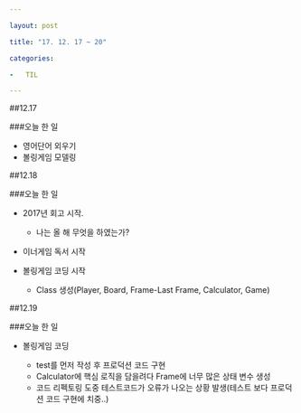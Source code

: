 ```yaml
---

layout: post

title: "17. 12. 17 ~ 20"

categories:

-	TIL

---
```


##12.17

###오늘 한 일

-	영어단어 외우기
-	볼링게임 모델링

##12.18

###오늘 한 일

-	2017년 회고 시작.

	-	나는 올 해 무엇을 하였는가?

-	이너게임 독서 시작

-	볼링게임 코딩 시작

	-	Class 생성(Player, Board, Frame-Last Frame, Calculator, Game)

##12.19

###오늘 한 일

-	볼링게임 코딩

	-	test를 먼저 작성 후 프로덕션 코드 구현
	-	Calculator에 핵심 로직을 담을려다 Frame에 너무 많은 상태 변수 생성
	-	코드 리펙토링 도중 테스트코드가 오류가 나오는 상황 발생(테스트 보다 프로덕션 코드 구현에 치중..)
